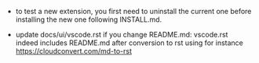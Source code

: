 - to test a new extension, you first need to uninstall the current one
  before installing the new one following INSTALL.md.

- update docs/ui/vscode.rst if you change README.md:
  vscode.rst indeed includes README.md after conversion to rst
  using for instance https://cloudconvert.com/md-to-rst
